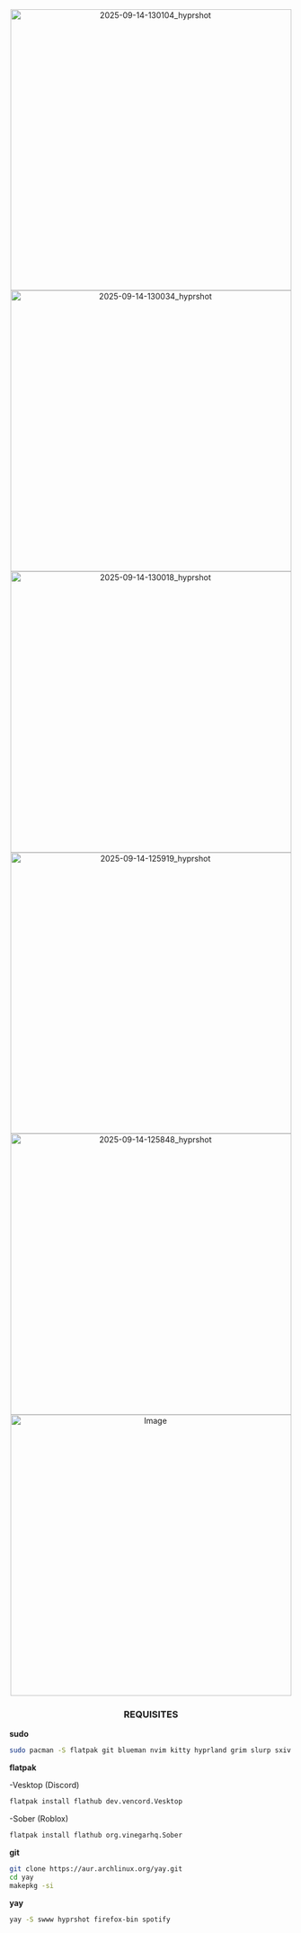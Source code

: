 


<div align="center">
  <img width="500" alt="2025-09-14-130104_hyprshot" src="https://github.com/user-attachments/assets/5400a648-23ba-430e-9fbf-9515f52e99b1" />
  <img width="500" alt="2025-09-14-130034_hyprshot" src="https://github.com/user-attachments/assets/b62e0a30-5271-4f13-a763-f26c89c1f31d" />
  <img width="500" alt="2025-09-14-130018_hyprshot" src="https://github.com/user-attachments/assets/f37c129f-2970-4c53-bc16-cca8dc9037a3" />
  <img width="500" alt="2025-09-14-125919_hyprshot" src="https://github.com/user-attachments/assets/c8938246-322f-47a5-bebb-fde6fb75f9a9" />
  <img width="500" alt="2025-09-14-125848_hyprshot" src="https://github.com/user-attachments/assets/691f1bdf-389b-42bf-b2cd-051a2c04b259" />
  <img width="500" alt="Image" src="https://github.com/user-attachments/assets/8379e0e8-8a7b-495c-8ec2-b086da6c2b64" />
</div>

<div align="center">
  
###    REQUISITES    ###
</div>



**sudo**

```bash
sudo pacman -S flatpak git blueman nvim kitty hyprland grim slurp sxiv mesa-utils vdpauinfo libva-utils xdg-desktop-portal xdg-desktop-portal-hyprland p7zip unrar unzip htop hyprlock starship obsidian dunst steam
```


**flatpak**

-Vesktop (Discord)
```bash
flatpak install flathub dev.vencord.Vesktop
```

-Sober (Roblox)
```bash
flatpak install flathub org.vinegarhq.Sober
```


**git**

```bash
git clone https://aur.archlinux.org/yay.git
cd yay
makepkg -si
```

**yay**

```bash
yay -S swww hyprshot firefox-bin spotify
```
